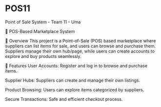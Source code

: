 # POS11
Point of Sale System - Team 11 - Uma

🛒 POS-Based Marketplace System

📌 Overview
This project is a Point-of-Sale (POS) based marketplace where suppliers can list items for sale, and users can browse and purchase them. Suppliers manage their own hub/page, while users can create accounts to explore and buy products seamlessly.

🔑 Features
User Accounts: Register and log in to browse and purchase items.

Supplier Hubs: Suppliers can create and manage their own listings.

Product Browsing: Users can explore items categorized by suppliers.

Secure Transactions: Safe and efficient checkout process.